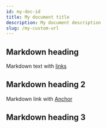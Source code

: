```yaml
---
id: my-doc-id
title: My document title
description: My document description
slug: /my-custom-url
---
```


## Markdown heading

Markdown text with [links](./hello.md)

## Markdown heading 2
Markdown link with [Anchor](#markdown-heading-3)

## Markdown heading 3